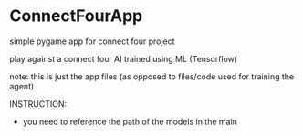 # ConnectFourApp

simple pygame app for connect four project

play against a connect four AI trained using ML (Tensorflow)

note: this is just the app files (as opposed to files/code used for training the agent)

INSTRUCTION:
- you need to reference the path of the models in the main




